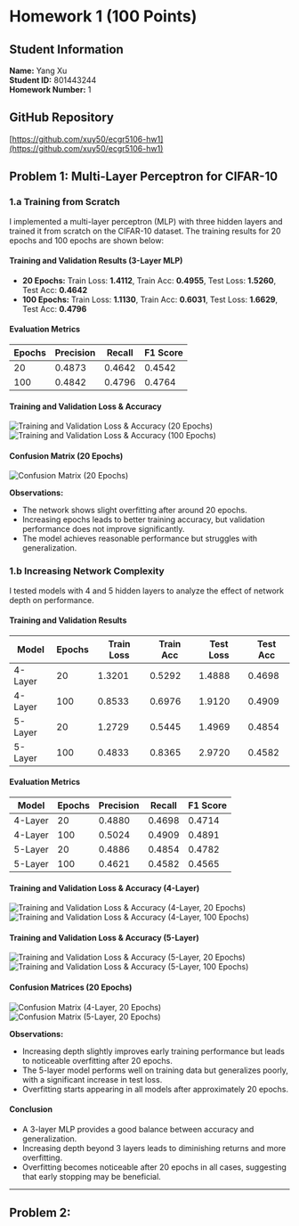 # Homework 1 (100 Points)

## Student Information
**Name:** Yang Xu  
**Student ID:** 801443244  
**Homework Number:** 1  

## GitHub Repository
[https://github.com/xuy50/ecgr5106-hw1](https://github.com/xuy50/ecgr5106-hw1)

## Problem 1: Multi-Layer Perceptron for CIFAR-10

### 1.a Training from Scratch
I implemented a multi-layer perceptron (MLP) with three hidden layers and trained it from scratch on the CIFAR-10 dataset. The training results for 20 epochs and 100 epochs are shown below:

#### Training and Validation Results (3-Layer MLP)
- **20 Epochs:** Train Loss: **1.4112**, Train Acc: **0.4955**, Test Loss: **1.5260**, Test Acc: **0.4642**
- **100 Epochs:** Train Loss: **1.1130**, Train Acc: **0.6031**, Test Loss: **1.6629**, Test Acc: **0.4796**

#### Evaluation Metrics
| Epochs | Precision | Recall | F1 Score |
|--------|-----------|--------|----------|
| 20     | 0.4873    | 0.4642 | 0.4542   |
| 100    | 0.4842    | 0.4796 | 0.4764   |

#### Training and Validation Loss & Accuracy
![Training and Validation Loss & Accuracy (20 Epochs)](./images/p1/1a_loss_accuracy_plot_20.png)
![Training and Validation Loss & Accuracy (100 Epochs)](./images/p1/1a_loss_accuracy_plot_100.png)

#### Confusion Matrix (20 Epochs)
![Confusion Matrix (20 Epochs)](./images/p1/1a_confusion_matrix_20.png)

**Observations:**
- The network shows slight overfitting after around 20 epochs.
- Increasing epochs leads to better training accuracy, but validation performance does not improve significantly.
- The model achieves reasonable performance but struggles with generalization.

### 1.b Increasing Network Complexity
I tested models with 4 and 5 hidden layers to analyze the effect of network depth on performance.

#### Training and Validation Results
| Model  | Epochs | Train Loss | Train Acc | Test Loss | Test Acc |
|--------|--------|------------|-----------|-----------|-----------|
| 4-Layer | 20    | 1.3201     | 0.5292    | 1.4888    | 0.4698    |
| 4-Layer | 100   | 0.8533     | 0.6976    | 1.9120    | 0.4909    |
| 5-Layer | 20    | 1.2729     | 0.5445    | 1.4969    | 0.4854    |
| 5-Layer | 100   | 0.4833     | 0.8365    | 2.9720    | 0.4582    |

#### Evaluation Metrics
| Model  | Epochs | Precision | Recall | F1 Score |
|--------|--------|-----------|--------|----------|
| 4-Layer | 20    | 0.4880    | 0.4698 | 0.4714   |
| 4-Layer | 100   | 0.5024    | 0.4909 | 0.4891   |
| 5-Layer | 20    | 0.4886    | 0.4854 | 0.4782   |
| 5-Layer | 100   | 0.4621    | 0.4582 | 0.4565   |

#### Training and Validation Loss & Accuracy (4-Layer)
![Training and Validation Loss & Accuracy (4-Layer, 20 Epochs)](./images/p1/1b_loss_accuracy_plot_4_layer_20.png)
![Training and Validation Loss & Accuracy (4-Layer, 100 Epochs)](./images/p1/1b_loss_accuracy_plot_4_layer_100.png)

#### Training and Validation Loss & Accuracy (5-Layer)
![Training and Validation Loss & Accuracy (5-Layer, 20 Epochs)](./images/p1/1b_loss_accuracy_plot_5_layer_20.png)
![Training and Validation Loss & Accuracy (5-Layer, 100 Epochs)](./images/p1/1b_loss_accuracy_plot_5_layer_100.png)

#### Confusion Matrices (20 Epochs)
![Confusion Matrix (4-Layer, 20 Epochs)](./images/p1/1b_confusion_matrix_4_layer_20.png)
![Confusion Matrix (5-Layer, 20 Epochs)](./images/p1/1b_confusion_matrix_5_layer_20.png)

**Observations:**
- Increasing depth slightly improves early training performance but leads to noticeable overfitting after 20 epochs.
- The 5-layer model performs well on training data but generalizes poorly, with a significant increase in test loss.
- Overfitting starts appearing in all models after approximately 20 epochs.

#### Conclusion
- A 3-layer MLP provides a good balance between accuracy and generalization.
- Increasing depth beyond 3 layers leads to diminishing returns and more overfitting.
- Overfitting becomes noticeable after 20 epochs in all cases, suggesting that early stopping may be beneficial.

---


## Problem 2:
